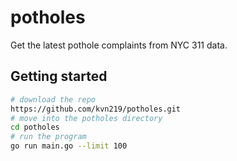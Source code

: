 # potholes

Get the latest pothole complaints from NYC 311 data.

## Getting started

```bash
# download the repo
https://github.com/kvn219/potholes.git
# move into the potholes directory
cd potholes
# run the program
go run main.go --limit 100
```
